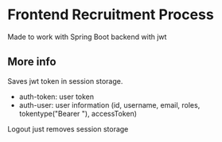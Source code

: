 # Frontend Recruitment Process

Made to work with Spring Boot backend with jwt 


## More info

Saves jwt token in session storage.
- auth-token: user token
- auth-user: user information (id, username, email, roles, tokentype("Bearer "), accessToken)

Logout just removes session storage

